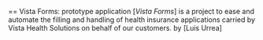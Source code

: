 == Vista Forms: prototype application
[*Vista Forms*] is a project to ease and automate the filling and handling of health insurance applications carried by Vista Health Solutions on behalf of our customers.
by [Luis Urrea]

